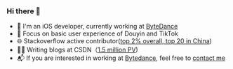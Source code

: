 ### Hi there 👋

- 💼 I'm an iOS developer, currently working at [ByteDance](https://www.bytedance.com/)
- 🌱 Focus on basic user experience of Douyin and TikTok
- 🌐 Stackoverflow active contributor([top 2% overall, top 20 in China](https://stackoverflow.com/users/3940672/leo))
- ✍🏻 Writing blogs at CSDN（[1.5 million PV](https://blog.csdn.net/hello_hwc))
- 📬 If you are interested in working at [Bytedance](https://job.bytedance.com/society/), feel free to [contact me](https://github.com/LeoMobileDeveloper/Blogs/issues/5)

